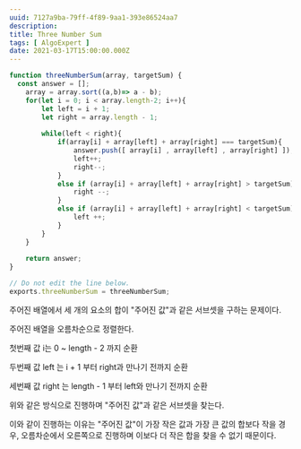 ```yaml
---
uuid: 7127a9ba-79ff-4f89-9aa1-393e86524aa7
description: 
title: Three Number Sum
tags: [ AlgoExpert ]
date: 2021-03-17T15:00:00.000Z
---
```








```jsx
function threeNumberSum(array, targetSum) {
  const answer = [];
	array = array.sort((a,b)=> a - b);
	for(let i = 0; i < array.length-2; i++){
		let left = i + 1;
		let right = array.length - 1;
		
		while(left < right){
			if(array[i] + array[left] + array[right] === targetSum){
				answer.push([ array[i] , array[left] , array[right] ]);
				left++;
				right--;
			}
			else if (array[i] + array[left] + array[right] > targetSum){
				right --;
			}
			else if (array[i] + array[left] + array[right] < targetSum){
				left ++;
			}
		}
	}
	
	return answer;
}

// Do not edit the line below.
exports.threeNumberSum = threeNumberSum;
```

주어진 배열에서 세 개의 요소의 합이 "주어진 값"과 같은 서브셋을 구하는 문제이다.

주어진 배열을 오름차순으로 정렬한다.

첫번째 값 i는 0 ~ length - 2 까지 순환

두번째 값 left 는 i + 1 부터 right과 만나기 전까지 순환

세번째 값 right 는 length - 1 부터 left와 만나기 전까지 순환

위와 같은 방식으로 진행하며 "주어진 값"과 같은 서브셋을 찾는다.

이와 같이 진행하는 이유는 "주어진 값"이 가장 작은 값과 가장 큰 값의 합보다 작을 경우, 오름차순에서 오른쪽으로 진행하며 이보다 더 작은 합을 찾을 수 없기 때문이다.